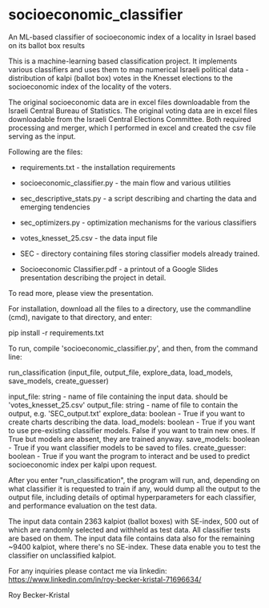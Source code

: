 # socioeconomic_classifier
An ML-based classifier of socioeconomic index of a locality in Israel based on its ballot box results

This is a machine-learning based classification project.
It implements various classifiers and uses them to map numerical Israeli political data - distribution of kalpi (ballot box) votes in the Knesset elections to the socioeconomic index of the locality of the voters.

The original socioeconomic data are in excel files downloadable from the Israeli Central Bureau of Statistics.
The original voting data are in excel files downloadable from the Israeli Central Elections Committee.
Both required processing and merger, which I performed in excel and created the csv file serving as the input.

Following are the files:

* requirements.txt - the installation requirements

* socioeconomic_classifier.py - the main flow and various utilities

* sec_descriptive_stats.py - a script describing and charting the data and emerging tendencies

* sec_optimizers.py - optimization mechanisms for the various classifiers

* votes_knesset_25.csv - the data input file

* SEC - directory containing files storing classifier models already trained.

* Socioeconomic Classifier.pdf - a printout of a Google Slides presentation describing the project in detail.

 
To read more, please view the presentation.

For installation, download all the files to a directory, use the commandline (cmd), navigate to that directory, and enter:

pip install -r requirements.txt

To run, compile 'socioeconomic_classifier.py', and then, from the command line:

run_classification (input_file, output_file, explore_data, load_models, save_models, create_guesser)

input_file: string - name of file containing the input data. should be 'votes_knesset_25.csv'
output_file: string - name of file to contain the output, e.g. 'SEC_output.txt'
explore_data: boolean - True if you want to create charts describing the data.
load_models: boolean - True if you want to use pre-existing classifier models. False if you want to train new ones.
If True but models are absent, they are trained anyway.
save_models: boolean - True if you want classifier models to be saved to files.
create_guesser: boolean - True if you want the program to interact and be used to predict socioeconomic index per kalpi upon request.

After you enter "run_classification", the program will run, and, depending on what classifier it is requested to train if any, would dump all the output to the output file, including details of optimal hyperparameters for each classifier, and performance evaluation on the test data.

The input data contain 2363 kalpiot (ballot boxes) with SE-index, 500 out of which are randomly selected and withheld as test data. All classifier tests are based on them.
The input data file contains data also for the remaining ~9400 kalpiot, where there's no SE-index.
These data enable you to test the classifier on unclassified kalpiot.

For any inquiries please contact me via linkedin:
https://www.linkedin.com/in/roy-becker-kristal-71696634/

Roy Becker-Kristal
